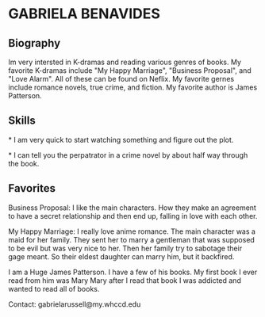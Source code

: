 <!DOCTYPE html>
<html>
     
 <head> <h1> GABRIELA BENAVIDES </h1> </head>

 <body> <h2> Biography</H2>
        <p> Im very intersted in K-dramas and reading various genres of books. My favorite K-dramas include "My Happy Marriage", "Business Proposal", and "Love Alarm". All of these can be found on Neflix. My favorite gernes include romance novels, true crime, and fiction. My favorite author is James Patterson.</p>
    <h2>Skills </h2>
        <p> * I am very quick to start watching something and figure out the plot.</p>
        <p> * I can tell you the perpatrator in a crime novel by about half way through the book.</p>
    <h2>Favorites</h2>
        <p> Business Proposal: I like the main characters. How they make an agreement to have a secret relationship and then end up, falling in love with each other.</p>
        <p> My Happy Marriage: I really love anime romance. The main character was a maid for her family. They sent her to marry a gentleman that was supposed to be evil but was very nice to her. Then her family try to sabotage their gage meant. So their eldest daughter can marry him, but it backfired.</p>
        <p> I am a Huge James Patterson. I have a few of his books. My first book I ever read from him was Mary Mary after I read that book I was addicted and wanted to read all of books.</p> 
        </body>


<p> Contact: gabrielarussell@my.whccd.edu